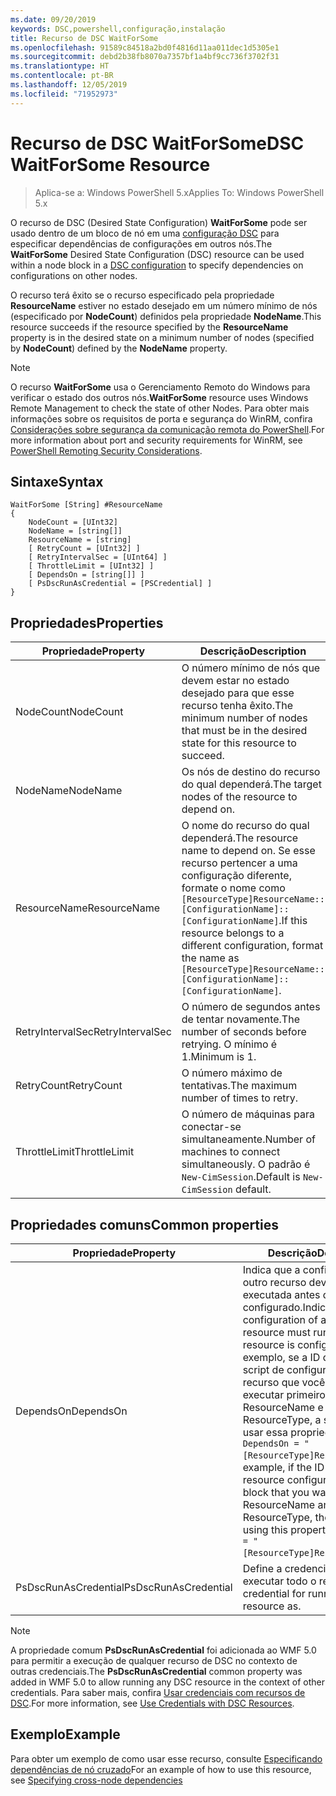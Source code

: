 ```yaml
---
ms.date: 09/20/2019
keywords: DSC,powershell,configuração,instalação
title: Recurso de DSC WaitForSome
ms.openlocfilehash: 91589c84518a2bd0f4816d11aa011dec1d5305e1
ms.sourcegitcommit: debd2b38fb8070a7357bf1a4bf9cc736f3702f31
ms.translationtype: HT
ms.contentlocale: pt-BR
ms.lasthandoff: 12/05/2019
ms.locfileid: "71952973"
---
```

# <a name="dsc-waitforsome-resource"></a><span data-ttu-id="d3c94-103">Recurso de DSC WaitForSome</span><span class="sxs-lookup"><span data-stu-id="d3c94-103">DSC WaitForSome Resource</span></span>

> <span data-ttu-id="d3c94-104">Aplica-se a: Windows PowerShell 5.x</span><span class="sxs-lookup"><span data-stu-id="d3c94-104">Applies To: Windows PowerShell 5.x</span></span>

<span data-ttu-id="d3c94-105">O recurso de DSC (Desired State Configuration) **WaitForSome** pode ser usado dentro de um bloco de nó em uma [configuração DSC](../../../configurations/configurations.md) para especificar dependências de configurações em outros nós.</span><span class="sxs-lookup"><span data-stu-id="d3c94-105">The **WaitForSome** Desired State Configuration (DSC) resource can be used within a node block in a [DSC configuration](../../../configurations/configurations.md) to specify dependencies on configurations on other nodes.</span></span>

<span data-ttu-id="d3c94-106">O recurso terá êxito se o recurso especificado pela propriedade **ResourceName** estiver no estado desejado em um número mínimo de nós (especificado por **NodeCount**) definidos pela propriedade **NodeName**.</span><span class="sxs-lookup"><span data-stu-id="d3c94-106">This resource succeeds if the resource specified by the **ResourceName** property is in the desired state on a minimum number of nodes (specified by **NodeCount**) defined by the **NodeName** property.</span></span>

> [!NOTE]
> <span data-ttu-id="d3c94-107">O recurso **WaitForSome** usa o Gerenciamento Remoto do Windows para verificar o estado dos outros nós.</span><span class="sxs-lookup"><span data-stu-id="d3c94-107">**WaitForSome** resource uses Windows Remote Management to check the state of other Nodes.</span></span> <span data-ttu-id="d3c94-108">Para obter mais informações sobre os requisitos de porta e segurança do WinRM, confira [Considerações sobre segurança da comunicação remota do PowerShell](/powershell/scripting/learn/remoting/winrmsecurity?view=powershell-6).</span><span class="sxs-lookup"><span data-stu-id="d3c94-108">For more information about port and security requirements for WinRM, see [PowerShell Remoting Security Considerations](/powershell/scripting/learn/remoting/winrmsecurity?view=powershell-6).</span></span>

## <a name="syntax"></a><span data-ttu-id="d3c94-109">Sintaxe</span><span class="sxs-lookup"><span data-stu-id="d3c94-109">Syntax</span></span>

```Syntax
WaitForSome [String] #ResourceName
{
    NodeCount = [UInt32]
    NodeName = [string[]]
    ResourceName = [string]
    [ RetryCount = [UInt32] ]
    [ RetryIntervalSec = [UInt64] ]
    [ ThrottleLimit = [UInt32] ]
    [ DependsOn = [string[]] ]
    [ PsDscRunAsCredential = [PSCredential] ]
}
```

## <a name="properties"></a><span data-ttu-id="d3c94-110">Propriedades</span><span class="sxs-lookup"><span data-stu-id="d3c94-110">Properties</span></span>

|<span data-ttu-id="d3c94-111">Propriedade</span><span class="sxs-lookup"><span data-stu-id="d3c94-111">Property</span></span> |<span data-ttu-id="d3c94-112">Descrição</span><span class="sxs-lookup"><span data-stu-id="d3c94-112">Description</span></span> |
|---|---|
|<span data-ttu-id="d3c94-113">NodeCount</span><span class="sxs-lookup"><span data-stu-id="d3c94-113">NodeCount</span></span> |<span data-ttu-id="d3c94-114">O número mínimo de nós que devem estar no estado desejado para que esse recurso tenha êxito.</span><span class="sxs-lookup"><span data-stu-id="d3c94-114">The minimum number of nodes that must be in the desired state for this resource to succeed.</span></span> |
|<span data-ttu-id="d3c94-115">NodeName</span><span class="sxs-lookup"><span data-stu-id="d3c94-115">NodeName</span></span> |<span data-ttu-id="d3c94-116">Os nós de destino do recurso do qual dependerá.</span><span class="sxs-lookup"><span data-stu-id="d3c94-116">The target nodes of the resource to depend on.</span></span> |
|<span data-ttu-id="d3c94-117">ResourceName</span><span class="sxs-lookup"><span data-stu-id="d3c94-117">ResourceName</span></span> |<span data-ttu-id="d3c94-118">O nome do recurso do qual dependerá.</span><span class="sxs-lookup"><span data-stu-id="d3c94-118">The resource name to depend on.</span></span> <span data-ttu-id="d3c94-119">Se esse recurso pertencer a uma configuração diferente, formate o nome como `[ResourceType]ResourceName::[ConfigurationName]::[ConfigurationName]`.</span><span class="sxs-lookup"><span data-stu-id="d3c94-119">If this resource belongs to a different configuration, format the name as `[ResourceType]ResourceName::[ConfigurationName]::[ConfigurationName]`.</span></span> |
|<span data-ttu-id="d3c94-120">RetryIntervalSec</span><span class="sxs-lookup"><span data-stu-id="d3c94-120">RetryIntervalSec</span></span> |<span data-ttu-id="d3c94-121">O número de segundos antes de tentar novamente.</span><span class="sxs-lookup"><span data-stu-id="d3c94-121">The number of seconds before retrying.</span></span> <span data-ttu-id="d3c94-122">O mínimo é 1.</span><span class="sxs-lookup"><span data-stu-id="d3c94-122">Minimum is 1.</span></span> |
|<span data-ttu-id="d3c94-123">RetryCount</span><span class="sxs-lookup"><span data-stu-id="d3c94-123">RetryCount</span></span> |<span data-ttu-id="d3c94-124">O número máximo de tentativas.</span><span class="sxs-lookup"><span data-stu-id="d3c94-124">The maximum number of times to retry.</span></span> |
|<span data-ttu-id="d3c94-125">ThrottleLimit</span><span class="sxs-lookup"><span data-stu-id="d3c94-125">ThrottleLimit</span></span> |<span data-ttu-id="d3c94-126">O número de máquinas para conectar-se simultaneamente.</span><span class="sxs-lookup"><span data-stu-id="d3c94-126">Number of machines to connect simultaneously.</span></span> <span data-ttu-id="d3c94-127">O padrão é `New-CimSession`.</span><span class="sxs-lookup"><span data-stu-id="d3c94-127">Default is `New-CimSession` default.</span></span> |

## <a name="common-properties"></a><span data-ttu-id="d3c94-128">Propriedades comuns</span><span class="sxs-lookup"><span data-stu-id="d3c94-128">Common properties</span></span>

|<span data-ttu-id="d3c94-129">Propriedade</span><span class="sxs-lookup"><span data-stu-id="d3c94-129">Property</span></span> |<span data-ttu-id="d3c94-130">Descrição</span><span class="sxs-lookup"><span data-stu-id="d3c94-130">Description</span></span> |
|---|---|
|<span data-ttu-id="d3c94-131">DependsOn</span><span class="sxs-lookup"><span data-stu-id="d3c94-131">DependsOn</span></span> |<span data-ttu-id="d3c94-132">Indica que a configuração de outro recurso deve ser executada antes de ele ser configurado.</span><span class="sxs-lookup"><span data-stu-id="d3c94-132">Indicates that the configuration of another resource must run before this resource is configured.</span></span> <span data-ttu-id="d3c94-133">Por exemplo, se a ID do bloco de script de configuração do recurso que você deseja executar primeiro for ResourceName e seu tipo for ResourceType, a sintaxe para usar essa propriedade será `DependsOn = "[ResourceType]ResourceName"`.</span><span class="sxs-lookup"><span data-stu-id="d3c94-133">For example, if the ID of the resource configuration script block that you want to run first is ResourceName and its type is ResourceType, the syntax for using this property is `DependsOn = "[ResourceType]ResourceName"`.</span></span> |
|<span data-ttu-id="d3c94-134">PsDscRunAsCredential</span><span class="sxs-lookup"><span data-stu-id="d3c94-134">PsDscRunAsCredential</span></span> |<span data-ttu-id="d3c94-135">Define a credencial para executar todo o recurso.</span><span class="sxs-lookup"><span data-stu-id="d3c94-135">Sets the credential for running the entire resource as.</span></span> |

> [!NOTE]
> <span data-ttu-id="d3c94-136">A propriedade comum **PsDscRunAsCredential** foi adicionada ao WMF 5.0 para permitir a execução de qualquer recurso de DSC no contexto de outras credenciais.</span><span class="sxs-lookup"><span data-stu-id="d3c94-136">The **PsDscRunAsCredential** common property was added in WMF 5.0 to allow running any DSC resource in the context of other credentials.</span></span> <span data-ttu-id="d3c94-137">Para saber mais, confira [Usar credenciais com recursos de DSC](../../../configurations/runasuser.md).</span><span class="sxs-lookup"><span data-stu-id="d3c94-137">For more information, see [Use Credentials with DSC Resources](../../../configurations/runasuser.md).</span></span>

## <a name="example"></a><span data-ttu-id="d3c94-138">Exemplo</span><span class="sxs-lookup"><span data-stu-id="d3c94-138">Example</span></span>

<span data-ttu-id="d3c94-139">Para obter um exemplo de como usar esse recurso, consulte [Especificando dependências de nó cruzado](../../../configurations/crossNodeDependencies.md)</span><span class="sxs-lookup"><span data-stu-id="d3c94-139">For an example of how to use this resource, see [Specifying cross-node dependencies](../../../configurations/crossNodeDependencies.md)</span></span>